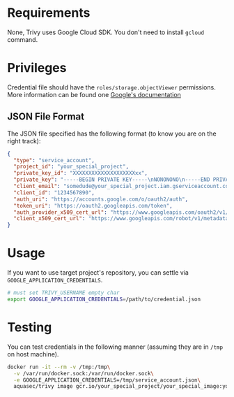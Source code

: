 # Requirements
None, Trivy uses Google Cloud SDK. You don't need to install `gcloud` command.

# Privileges
Credential file should have the `roles/storage.objectViewer` permissions.
More information can be found one [Google's documentation](https://cloud.google.com/container-registry/docs/access-control)

## JSON File Format
The JSON file specified has the following format (to know you are on the right track):

```json
{
  "type": "service_account",
  "project_id": "your_special_project",
  "private_key_id": "XXXXXXXXXXXXXXXXXXXXxx",
  "private_key": "-----BEGIN PRIVATE KEY-----\nNONONONO\n-----END PRIVATE KEY-----\n",
  "client_email": "somedude@your_special_project.iam.gserviceaccount.com",
  "client_id": "1234567890",
  "auth_uri": "https://accounts.google.com/o/oauth2/auth",
  "token_uri": "https://oauth2.googleapis.com/token",
  "auth_provider_x509_cert_url": "https://www.googleapis.com/oauth2/v1/certs",
  "client_x509_cert_url": "https://www.googleapis.com/robot/v1/metadata/x509/somedude%40your_special_project.iam.gserviceaccount.com"
}
```

# Usage
If you want to use target project's repository, you can settle via `GOOGLE_APPLICATION_CREDENTIALS`.
```bash
# must set TRIVY_USERNAME empty char
export GOOGLE_APPLICATION_CREDENTIALS=/path/to/credential.json
```

# Testing
You can test credentials in the following manner (assuming they are in `/tmp` on host machine).

```bash
docker run -it --rm -v /tmp:/tmp\
  -v /var/run/docker.sock:/var/run/docker.sock\
  -e GOOGLE_APPLICATION_CREDENTIALS=/tmp/service_account.json\
  aquasec/trivy image gcr.io/your_special_project/your_special_image:your_special_tag
```
